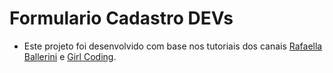# Formulario Cadastro DEVs

- Este projeto foi desenvolvido com base nos tutoriais dos canais [Rafaella Ballerini](https://www.youtube.com/user/RafaellaBallerini) e [Girl Coding](https://www.youtube.com/channel/UCp9iM676aUBzT03JiGExFEw).
